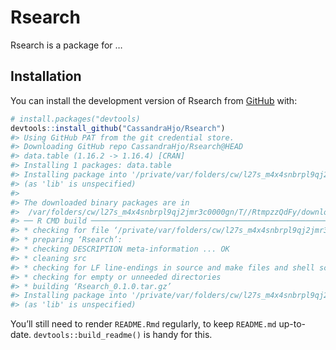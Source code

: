 
# Rsearch

<!-- badges: start -->
<!-- badges: end -->

Rsearch is a package for …

## Installation

You can install the development version of Rsearch from
[GitHub](https://github.com/) with:

``` r
# install.packages("devtools)
devtools::install_github("CassandraHjo/Rsearch")
#> Using GitHub PAT from the git credential store.
#> Downloading GitHub repo CassandraHjo/Rsearch@HEAD
#> data.table (1.16.2 -> 1.16.4) [CRAN]
#> Installing 1 packages: data.table
#> Installing package into '/private/var/folders/cw/l27s_m4x4snbrpl9qj2jmr3c0000gn/T/RtmpUpWcMK/temp_libpath72774aa34f7a'
#> (as 'lib' is unspecified)
#> 
#> The downloaded binary packages are in
#>  /var/folders/cw/l27s_m4x4snbrpl9qj2jmr3c0000gn/T//RtmpzzQdFy/downloaded_packages
#> ── R CMD build ─────────────────────────────────────────────────────────────────
#> * checking for file ‘/private/var/folders/cw/l27s_m4x4snbrpl9qj2jmr3c0000gn/T/RtmpzzQdFy/remotes737c79f04774/CassandraHjo-Rsearch-e48136cdb610f6199861a3bd35ac5d0fcc8f377b/DESCRIPTION’ ... OK
#> * preparing ‘Rsearch’:
#> * checking DESCRIPTION meta-information ... OK
#> * cleaning src
#> * checking for LF line-endings in source and make files and shell scripts
#> * checking for empty or unneeded directories
#> * building ‘Rsearch_0.1.0.tar.gz’
#> Installing package into '/private/var/folders/cw/l27s_m4x4snbrpl9qj2jmr3c0000gn/T/RtmpUpWcMK/temp_libpath72774aa34f7a'
#> (as 'lib' is unspecified)
```

You’ll still need to render `README.Rmd` regularly, to keep `README.md`
up-to-date. `devtools::build_readme()` is handy for this.
